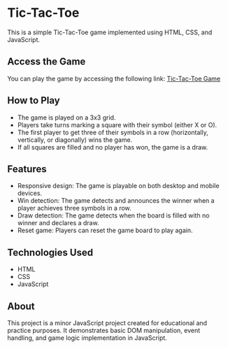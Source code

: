 # Tic-Tac-Toe

This is a simple Tic-Tac-Toe game implemented using HTML, CSS, and JavaScript.

## Access the Game

You can play the game by accessing the following link: [Tic-Tac-Toe Game](https://mygame1233333.netlify.app/)

## How to Play

- The game is played on a 3x3 grid.
- Players take turns marking a square with their symbol (either X or O).
- The first player to get three of their symbols in a row (horizontally, vertically, or diagonally) wins the game.
- If all squares are filled and no player has won, the game is a draw.

## Features

- Responsive design: The game is playable on both desktop and mobile devices.
- Win detection: The game detects and announces the winner when a player achieves three symbols in a row.
- Draw detection: The game detects when the board is filled with no winner and declares a draw.
- Reset game: Players can reset the game board to play again.

## Technologies Used

- HTML
- CSS
- JavaScript

## About

This project is a minor JavaScript project created for educational and practice purposes. It demonstrates basic DOM manipulation, event handling, and game logic implementation in JavaScript.
